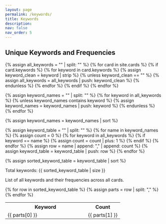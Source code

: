 ```yaml
---
layout: page
permalink: /keywords/
title: Keywords
description:
nav: false
nav_order: 5
---
```


## Unique Keywords and Frequencies

{% assign all_keywords = "" | split: "" %}
{% for card in site.cards %}
{% if card.keywords %}
{% for keyword in card.keywords %}
{% assign keyword_clean = keyword | strip %}
{% unless keyword_clean == "" %}
{% assign all_keywords = all_keywords | push: keyword_clean %}
{% endunless %}
{% endfor %}
{% endif %}
{% endfor %}

{% assign keyword_names = "" | split: "" %}
{% for keyword in all_keywords %}
{% unless keyword_names contains keyword %}
{% assign keyword_names = keyword_names | push: keyword %}
{% endunless %}
{% endfor %}

{% assign keyword_names = keyword_names | sort %}

{% assign keyword_table = "" | split: "" %}
{% for name in keyword_names %}
{% assign count = 0 %}
{% for keyword in all_keywords %}
{% if keyword == name %}
{% assign count = count | plus: 1 %}
{% endif %}
{% endfor %}
{% assign row = name | append: "," | append: count %}
{% assign keyword_table = keyword_table | push: row %}
{% endfor %}

{% assign sorted_keyword_table = keyword_table | sort %}

Total keywords: {{ sorted_keyword_table | size }}

List of all keywords and their frequencies across all cards.

<table style="width: 500px;">
  <tr>
    <th style="width: 70%;">Keyword</th>
    <th style="width: 30%;">Count</th>
  </tr>
  {% for row in sorted_keyword_table %}
    {% assign parts = row | split: "," %}
    <tr>
      <td style="padding: 2px 8px;">{{ parts[0] }}</td>
      <td style="text-align: center; padding: 2px 8px;">{{ parts[1] }}</td>
    </tr>
  {% endfor %}
</table>
